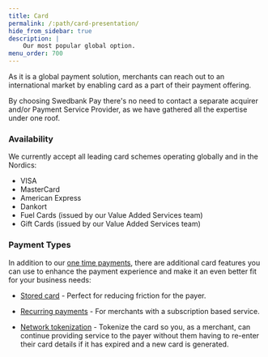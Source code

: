 ```yaml
---
title: Card
permalink: /:path/card-presentation/
hide_from_sidebar: true
description: |
    Our most popular global option.
menu_order: 700
---
```


As it is a global payment solution, merchants can reach out to an
international market by enabling card as a part of their payment offering.

By choosing Swedbank Pay there's no need to contact a separate acquirer and/or
Payment Service Provider, as we have gathered all the expertise under one roof.

### Availability

We currently accept all leading card schemes operating globally and in the
Nordics:

*   VISA
*   MasterCard
*   American Express
*   Dankort
*   Fuel Cards (issued by our Value Added Services team)
*   Gift Cards (issued by our Value Added Services team)

### Payment Types

In addition to our [one time payments][otp], there are additional card features
you can use to enhance the payment experience and make it an even better fit for
your business needs:

*   [Stored card][one-click] - Perfect for reducing friction for the payer.

*   [Recurring payments][recurring] - For merchants with a subscription based
    service.

*   [Network tokenization][nt] - Tokenize the card so you, as a merchant, can
continue providing service to the payer without them having to re-enter
their card details if it has expired and a new card is generated.

[one-click]: /checkout-v3/features/optional/one-click-payments/
[recurring]: /checkout-v3/features/optional/unscheduled/
[nt]: /checkout-v3/features/customize-payments/network-tokenization/
[otp]: /checkout-v3/get-started/payment-request-3-1/
